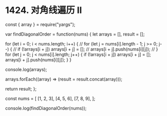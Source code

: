 # 1424. 对角线遍历 II

const { array } = require("yargs");

var findDiagonalOrder = function(nums) {
  let arrays = [],
    result = [];

  for (let i = 0; i < nums.length; i++) {
    // for (let j = nums[i].length - 1; j >= 0; j--) {
    //   if (!arrays[i + j]) arrays[i + j] = [];
    //   arrays[i + j].push(nums[i][j]);
    // }
    for (let j = 0; j < nums[i].length; j++) {
      if (!arrays[i + j]) arrays[i + j] = [];
      arrays[i + j].push(nums[i][j]);
    }
  }

  console.log(arrays);

  arrays.forEach((array) => (result = result.concat(array)));

  return result;
};

const nums = [
  [1, 2, 3],
  [4, 5, 6],
  [7, 8, 9],
];

console.log(findDiagonalOrder(nums));
